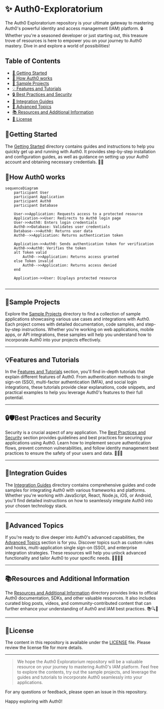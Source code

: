 # ✨ Auth0-Exploratorium

The Auth0 Exploratorium repository is your ultimate gateway to mastering Auth0's powerful identity and access management (IAM) platform. 🔒 Whether you're a seasoned developer or just starting out, this treasure trove of resources is here to empower you on your journey to Auth0 mastery. Dive in and explore a world of possibilities! 

## Table of Contents

- [🚀 Getting Started](#getting-started)
- [🧭 How Auth0 works](#how-auth0-works)
- [🌟 Sample Projects](#sample-projects)
- [💡 Features and Tutorials](#features-and-tutorials)
- [🔒 Best Practices and Security](#best-practices-and-security)
- [🔗 Integration Guides](#integration-guides)
- [🌈 Advanced Topics](#advanced-topics)
- [📚 Resources and Additional Information](#resources-and-additional-information)
- [📝 License](#license)

## 🚀Getting Started

The [Getting Started](./Auth0-Exploratorium/Getting_Started/) directory contains guides and instructions to help you quickly get up and running with Auth0. It provides step-by-step installation and configuration guides, as well as guidance on setting up your Auth0 account and obtaining necessary credentials. 🏁📖

## 🧭How Auth0 works

```mermaid
sequenceDiagram
    participant User
    participant Application
    participant Auth0
    participant Database

    User->>Application: Requests access to a protected resource
    Application->>User: Redirects to Auth0 login page
    User->>Auth0: Enters login credentials
    Auth0->>Database: Validates user credentials
    Database-->>Auth0: Returns user data
    Auth0-->>Application: Returns authentication token
    
    Application->>Auth0: Sends authentication token for verification
    Auth0->>Auth0: Verifies the token
    alt Token valid
        Auth0-->>Application: Returns access granted
    else Token invalid
        Auth0-->>Application: Returns access denied
    end
    
    Application->>User: Displays protected resource


```
---

## 🌟Sample Projects

Explore the [Sample Projects](./Auth0-Exploratorium/Sample_Projects/) directory to find a collection of sample applications showcasing various use cases and integrations with Auth0. Each project comes with detailed documentation, code samples, and step-by-step instructions. Whether you're working on web applications, mobile apps, or API integrations, these samples will help you understand how to incorporate Auth0 into your projects effectively.

---

## 💡Features and Tutorials

In the [Features and Tutorials](./Auth0-Exploratorium/Features_and_Tutorials/) section, you'll find in-depth tutorials that explain different features of Auth0. From authentication methods to single sign-on (SSO), multi-factor authentication (MFA), and social login integrations, these tutorials provide clear explanations, code snippets, and practical examples to help you leverage Auth0's features to their full potential.

---

## 🔒🛡️Best Practices and Security 

Security is a crucial aspect of any application. The [Best Practices and Security](./Auth0-Exploratorium/Best_Practices_and_Security/) section provides guidelines and best practices for securing your applications using Auth0. Learn how to implement secure authentication flows, prevent common vulnerabilities, and follow identity management best practices to ensure the safety of your users and data. 🤝🚀🧩

---

## 🔗Integration Guides

The [Integration Guides](./Auth0-Exploratorium/Integration_Guides/) directory contains comprehensive guides and code samples for integrating Auth0 with various frameworks and platforms. Whether you're working with JavaScript, React, Node.js, iOS, or Android, you'll find detailed instructions on how to seamlessly integrate Auth0 into your chosen technology stack.

---

## 🌈Advanced Topics

If you're ready to dive deeper into Auth0's advanced capabilities, the [Advanced Topics](./Auth0-Exploratorium/Advanced_Topics/) section is for you. Discover topics such as custom rules and hooks, multi-application single sign-on (SSO), and enterprise integration strategies. These resources will help you unlock advanced functionality and tailor Auth0 to your specific needs. 💫🧙‍♀️🚀

---

## 📚Resources and Additional Information

The [Resources and Additional Information](./Auth0-Exploratorium/Resources_and_Additional_Information/) directory provides links to official Auth0 documentation, SDKs, and other valuable resources. It also includes curated blog posts, videos, and community-contributed content that can further enhance your understanding of Auth0 and IAM best practices. 📚🔍🌟

---

## 📝License

The content in this repository is available under the [LICENSE](LICENSE) file. Please review the license file for more details.

---

> We hope the Auth0 Exploratorium repository will be a valuable resource on your journey to mastering Auth0's IAM platform. Feel free to explore the contents, try out the sample projects, and leverage the guides and tutorials to incorporate Auth0 seamlessly into your applications.

For any questions or feedback, please open an issue in this repository.

Happy exploring with Auth0!
